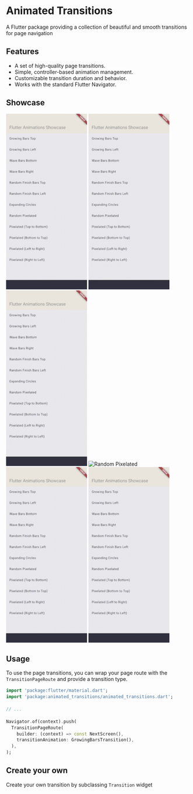 # Animated Transitions

A Flutter package providing a collection of beautiful and smooth transitions for page navigation

## Features

- A set of high-quality page transitions.
- Simple, controller-based animation management.
- Customizable transition duration and behavior.
- Works with the standard Flutter Navigator.

## Showcase
<p>
<img src="example/demo_gifs/bars_left.gif" alt="Horizontal Growing Bars" width="222" height="480" loop=infinite>

<img src="example/demo_gifs/bars_top.gif" alt="Vertical Growing Bars" width="222" height="480" loop=infinite>

<img src="example/demo_gifs/random_finish_top.gif" alt="Horizontal Random Finish" width="222" height="480" loop=infinite>

<img src="example/demo_gifs/pixels_random_in_out.gif" alt="Random Pixelated" width="222" height="480" loop=infinite>

<img src="example/demo_gifs/pixels_top.gif" alt="Vertical Pixels" width="222" height="480" loop=infinite>

<img src="example/demo_gifs/wave_bottom.gif" alt="Vertical Wave" width="222" height="480" loop=infinite>
</p>

## Usage

To use the page transitions, you can wrap your page route with the `TransitionPageRoute` and provide a transition type.

```dart
import 'package:flutter/material.dart';
import 'package:animated_transitions/animated_transitions.dart';

// ...

Navigator.of(context).push(
  TransitionPageRoute(
    builder: (context) => const NextScreen(),
    transitionAnimation: GrowingBarsTransition(),
  ),
);
```



## Create your own

Create your own transition by subclassing `Transition` widget